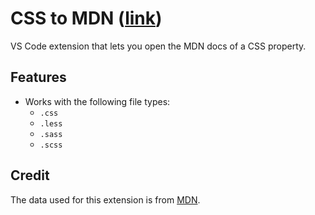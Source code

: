 # CSS to MDN ([link](https://marketplace.visualstudio.com/items?itemName=dzhavat.css-to-mdn))

VS Code extension that lets you open the MDN docs of a CSS property.

## Features

* Works with the following file types:
  * `.css`
  * `.less`
  * `.sass`
  * `.scss`

## Credit

The data used for this extension is from [MDN](https://github.com/mdn/data).
